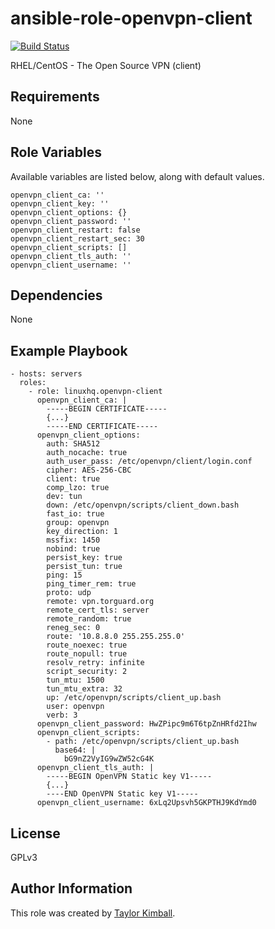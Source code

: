 # ansible-role-openvpn-client

[![Build Status](https://travis-ci.org/linuxhq/ansible-role-openvpn-client.svg?branch=master)](https://travis-ci.org/linuxhq/ansible-role-openvpn-client)

RHEL/CentOS - The Open Source VPN (client)

## Requirements

None

## Role Variables

Available variables are listed below, along with default values.

    openvpn_client_ca: ''
    openvpn_client_key: ''
    openvpn_client_options: {}
    openvpn_client_password: ''
    openvpn_client_restart: false
    openvpn_client_restart_sec: 30
    openvpn_client_scripts: []
    openvpn_client_tls_auth: ''
    openvpn_client_username: ''

## Dependencies

None

## Example Playbook

    - hosts: servers
      roles:
        - role: linuxhq.openvpn-client
          openvpn_client_ca: |
            -----BEGIN CERTIFICATE-----
            {...}
            -----END CERTIFICATE-----
          openvpn_client_options:
            auth: SHA512
            auth_nocache: true
            auth_user_pass: /etc/openvpn/client/login.conf
            cipher: AES-256-CBC
            client: true
            comp_lzo: true
            dev: tun
            down: /etc/openvpn/scripts/client_down.bash
            fast_io: true
            group: openvpn
            key_direction: 1
            mssfix: 1450
            nobind: true
            persist_key: true
            persist_tun: true
            ping: 15
            ping_timer_rem: true
            proto: udp
            remote: vpn.torguard.org
            remote_cert_tls: server
            remote_random: true
            reneg_sec: 0
            route: '10.8.8.0 255.255.255.0'
            route_noexec: true
            route_nopull: true
            resolv_retry: infinite
            script_security: 2
            tun_mtu: 1500
            tun_mtu_extra: 32
            up: /etc/openvpn/scripts/client_up.bash
            user: openvpn
            verb: 3
          openvpn_client_password: HwZPipc9m6T6tpZnHRfd2Ihw
          openvpn_client_scripts:
            - path: /etc/openvpn/scripts/client_up.bash
              base64: |
                bG9nZ2VyIG9wZW52cG4K
          openvpn_client_tls_auth: |
            -----BEGIN OpenVPN Static key V1-----
            {...}
            ----END OpenVPN Static key V1-----
          openvpn_client_username: 6xLq2Upsvh5GKPTHJ9KdYmd0

## License

GPLv3

## Author Information

This role was created by [Taylor Kimball](http://www.linuxhq.org).
